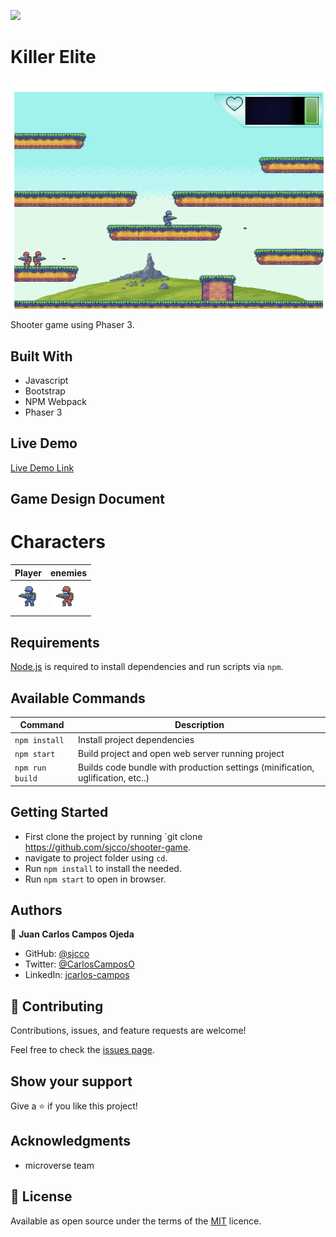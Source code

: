 ![](https://img.shields.io/badge/Microverse-blueviolet)

# Killer Elite

![screenshot](./screenshot.png)

Shooter game using Phaser 3.

## Built With

- Javascript
- Bootstrap
- NPM Webpack
- Phaser 3

## Live Demo

[Live Demo Link](https://infallible-shannon-bbd3f2.netlify.app/)

## Game Design Document

# Characters

| Player | enemies |
|--------|---------|
| ![](./player_character.png) | ![](./enemy_character.png) |


## Requirements

[Node.js](https://nodejs.org) is required to install dependencies and run scripts via `npm`.

## Available Commands

| Command | Description |
|---------|-------------|
| `npm install` | Install project dependencies |
| `npm start` | Build project and open web server running project |
| `npm run build` | Builds code bundle with production settings (minification, uglification, etc..) |

## Getting Started

- First clone the project by running `git clone https://github.com/sjcco/shooter-game.
- navigate to project folder using `cd`.
- Run `npm install` to install the needed.
- Run `npm start` to open in browser.

## Authors

👤 **Juan Carlos Campos Ojeda**

- GitHub: [@sjcco](https://github.com/githubhandle)
- Twitter: [@CarlosCamposO](https://twitter.com/twitterhandle)
- LinkedIn: [jcarlos-campos](https://linkedin.com/jcarlos-campos)


## 🤝 Contributing

Contributions, issues, and feature requests are welcome!

Feel free to check the [issues page](http://github.com/sjcco/shooter-game/issues/).

## Show your support

Give a ⭐️ if you like this project!

## Acknowledgments

- microverse team

## 📝 License

Available as open source under the terms of the [MIT](https://opensource.org/licenses/MIT) licence.